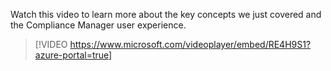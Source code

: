 Watch this video to learn more about the key concepts we just covered and the Compliance Manager user experience.
>
> [!VIDEO https://www.microsoft.com/videoplayer/embed/RE4H9S1?azure-portal=true]
